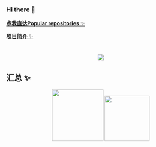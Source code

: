 ### Hi there 👋

<a href="#mw">**点我直达Popular repositories** ✨</a>

<a href="#xm">**项目简介** ✨</a>

<h1 align="center"> <a href="https://blog.csdn.net/zxwyhzy"> <img src="https://readme-typing-svg.herokuapp.com/?lines=println(zyqaq412祝您今天愉快!;点我看看🧐&center=true&size=27"> </a> </h1>

## 汇总 ✨

<div align="center">
    <img align="" height="137px" src="https://github-readme-stats.vercel.app/api?username=zyqaq412&hide_title=true&hide_border=true&show_icons=true&include_all_commits=true&line_height=21&bg_color=0,EC6C6C,FFD479,FFFC79,73FA79&theme=graywhite&locale=cn" />
    <img align="" height="120px" src="https://github-readme-stats-git-masterrstaa-rickstaa.vercel.app/api/top-langs/?username=zyqaq412&hide_title=true&hide_border=true&layout=compact&bg_color=0,73FA79,73FDFF,D783FF&theme=graywhite&locale=cn" />
    </div>



​       

<div id="xm"></div>













<div id="mw"></div>
